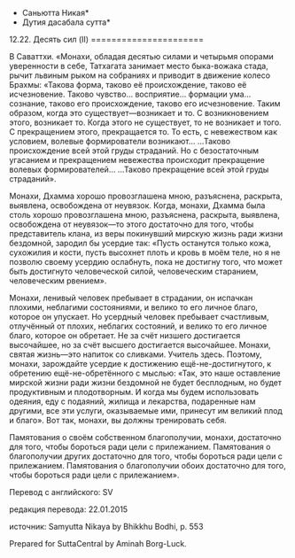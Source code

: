 * Саньютта Никая*
* Дутия дасабала сутта*

12\.22\. Десять сил \(II\)
\=\=\=\=\=\=\=\=\=\=\=\=\=\=\=\=\=\=\=\=\=\=

В Саваттхи\. «Монахи, обладая десятью силами и четырьмя опорами уверенности в себе, Татхагата занимает место быка\-вожака стада, рычит львиным рыком на собраниях и приводит в движение колесо Брахмы: «Такова форма, таково её происхождение, таково её исчезновение\. Таково чувство… восприятие… формации ума… сознание, таково его происхождение, таково его исчезновение\. Таким образом, когда это существует—возникает и то\. С возникновением этого, возникает то\. Когда этого не существует, то не возникает и того\. С прекращением этого, прекращается то\. То есть, с невежеством как условием, волевые формирователи возникают… …Таково происхождение всей этой груды страданий\. Но с безостаточным угасанием и прекращением невежества происходит прекращение волевых формирователей… …Таково прекращение всей этой груды страданий»\.

Монахи, Дхамма хорошо провозглашена мною, разъяснена, раскрыта, выявлена, освобождена от неувязок\. Когда, монахи, Дхамма была столь хорошо провозглашена мною, разъяснена, раскрыта, выявлена, освобождена от неувязок—то этого достаточно для того, чтобы представитель клана, из веры покинувший мирскую жизнь ради жизни бездомной, зародил бы усердие так: «Пусть останутся только кожа, сухожилия и кости, пусть высохнет плоть и кровь в моём теле, но я не позволю своему усердию ослабнуть, пока не достигну того, что может быть достигнуто человеческой силой, человеческим старанием, человеческим рвением»\.

Монахи, ленивый человек пребывает в страдании, он испачкан плохими, неблагими состояниями, и велико то его личное благо, которое он упускает\. Но усердный человек пребывает счастливым, отлучённый от плохих, неблагих состояний, и велико то его личное благо, которое он обретает\. Не за счёт низшего достигается высочайшее, но за счёт высшего достигается высочайшее\. Монахи, святая жизнь—это напиток со сливками\. Учитель здесь\. Поэтому, монахи, зарождайте усердие к достижению ещё\-не\-достигнутого, к обретению ещё\-не\-обретённого с мыслью: «Так, это наше оставление мирской жизни ради жизни бездомной не будет бесплодным, но будет продуктивным и плодотворным\. И когда мы будем использовать одеяния, еду с подаяний, жилища и лекарства, подаренные нам другими, все эти услуги, оказываемые ими, принесут им великий плод и благо»\. Вот так, монахи, вы должны тренировать себя\.

Памятования о своём собственном благополучии, монахи, достаточно для того, чтобы бороться ради цели с прилежанием\. Памятования о благополучии других достаточно для того, чтобы бороться ради цели с прилежанием\. Памятования о благополучии обоих достаточно для того, чтобы бороться ради цели с прилежанием»\.

Перевод с английского: SV

редакция перевода: 22\.01\.2015

источник: Samyutta Nikaya by Bhikkhu Bodhi, p\. 553

Prepared for SuttaCentral by Aminah Borg\-Luck\.